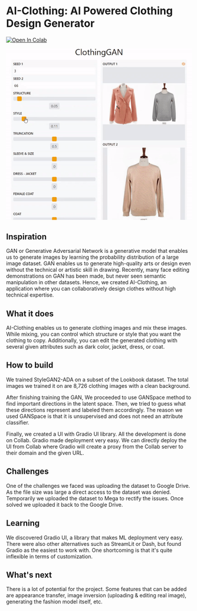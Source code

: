 # AI-Clothing: AI Powered Clothing Design Generator
[![Open In Colab](https://colab.research.google.com/assets/colab-badge.svg)](https://colab.research.google.com/github/kailasds/mj-project/blob/master/AI-Clothing.ipynb)



![teaser](clothing-gan-thumbnail.gif)



## Inspiration
GAN or Generative Adversarial Network is a generative model that enables us to generate images by learning the probability distribution of a large image dataset. GAN enables us to generate high-quality arts or design even without the technical or artistic skill in drawing. Recently, many face editing demonstrations on GAN has been made, but never seen semantic manipulation in other datasets. Hence,  we created AI-Clothing, an application where you can collaboratively design clothes without high technical expertise.

## What it does
AI-Clothing enables us to generate clothing images and mix these images. While mixing, you can control which structure or style that you want the clothing to copy. Additionally, you can edit the generated clothing with several given attributes such as dark color, jacket, dress, or coat.

## How to build 
We trained StyleGAN2-ADA on a subset of the Lookbook dataset. The total images we trained it on are 8,726 clothing images with a clean background.

After finishing training the GAN, We proceeded to use GANSpace method to find important directions in the latent space. Then, we tried to guess what these directions represent and labeled them accordingly. The reason we used GANSpace is that it is unsupervised and does not need an attribute classifier.

Finally, we created a UI with Gradio UI library. All the development is done on Collab. Gradio made deployment very easy. We can directly deploy the UI from Collab where Gradio will create a proxy from the Collab server to their domain and the given URL.


## Challenges 
One of the challenges we faced was uploading the dataset to Google Drive. As the file size was large a direct access to the dataset was denied. Temporarily we uploaded the dataset to Mega to rectify the issues. Once solved we uploaded it back to the Google Drive.

## Learning
We discovered Gradio UI, a library that makes ML deployment very easy. There were also other alternatives such as StreamLit or Dash, but found Gradio as the easiest to work with. One shortcoming is that it's quite inflexible in terms of customization.

## What's next 
There is a lot of potential for the project. Some features that can be added are appearance transfer, image inversion (uploading & editing real image), generating the fashion model itself, etc.